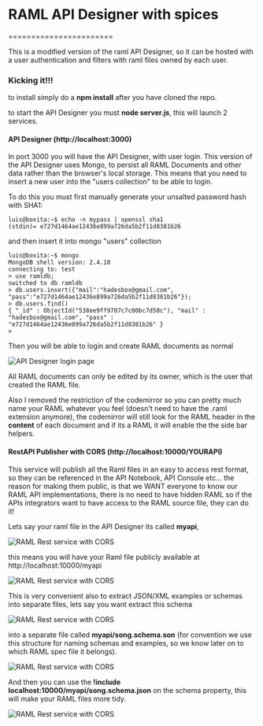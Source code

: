 # RAML API Designer with spices

=======================

This is a modified version of the raml API Designer, so it can be hosted with a user authentication and filters with raml files owned by each user.


### Kicking it!!!

to install simply do a __npm install__ after you have cloned the repo.

to start the API Designer you must __node server.js__, this will launch 2 services.


#### API Designer (http://localhost:3000)

In port 3000 you will have the API Designer, with user login. This version of the API Designer uses Mongo, to persist all RAML Documents and other data rather than the browser's local storage. This means that you need to insert a new user into the "users collection" to be able to login.

To do this you must first manually generate your unsalted password hash with SHA1:
```
luis@boxita:~$ echo -n mypass | openssl sha1
(stdin)= e727d1464ae12436e899a726da5b2f11d8381b26
```

and then insert it into mongo "users" collection
```
luis@boxita:~$ mongo
MongoDB shell version: 2.4.10
connecting to: test
> use ramldb;
switched to db ramldb
> db.users.insert({"mail":"hadesbox@gmail.com", "pass":"e727d1464ae12436e899a726da5b2f11d8381b26"});
> db.users.find()
{ "_id" : ObjectId("538ee9ff9707c7c00bc7d50c"), "mail" : "hadesbox@gmail.com", "pass" : "e727d1464ae12436e899a726da5b2f11d8381b26" }
> 
```

Then you will be able to login and create RAML documents as normal

![API Designer login page](http://i.imgur.com/HQwtye2.png)

All RAML documents can only be edited by its owner, which is the user that created the RAML file.

Also I removed the restriction of the codemirror so you can pretty much name your RAML whatever you feel (doesn't need to have the .raml extension anymore), the codemirror will still look for the RAML header in the __content__ of each document and if its a RAML it will enable the the side bar helpers.


#### RestAPI Publisher with CORS (http://localhost:10000/YOURAPI)

This service will publish all the Raml files in an easy to access rest format, so they can be referenced in the API Notebook, API Console etc... the reason for making them public, is that we WANT everyone to know our RAML API implementations, there is no need to have hidden RAML so if the APIs integrators want to have access to the RAML source file, they can do it!

Lets say your raml file in the API Designer its called __myapi__, 

![RAML Rest service with CORS](http://i.imgur.com/rsWPtgz.png)

this means you will have your Raml file publicly available at http://localhost:10000/myapi

![RAML Rest service with CORS](http://i.imgur.com/pY15BWO.png)


This is very convenient also to extract JSON/XML examples or schemas into separate files, lets say you want extract this schema

![RAML Rest service with CORS](http://i.imgur.com/s0brwb8.png)

into a separate file called __myapi/song.schema.son__ (for convention we use this structure for naming schemas and examples, so we know later on to which RAML spec file it belongs).

![RAML Rest service with CORS](http://i.imgur.com/VrEiyEa.png)

And then you can use the __!include localhost:10000/myapi/song.schema.json__ on the schema property, this will make your RAML files more tidy.

![RAML Rest service with CORS](http://i.imgur.com/cmP4Fnj.png)


